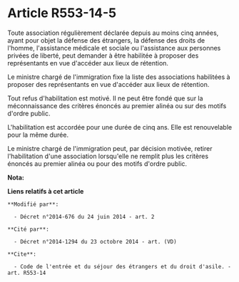 # Article R553-14-5

Toute association régulièrement déclarée depuis au moins cinq années, ayant pour objet la défense des étrangers, la défense
des droits de l'homme, l'assistance médicale et sociale ou l'assistance aux personnes privées de liberté, peut demander à
être habilitée à proposer des représentants en vue d'accéder aux lieux de rétention. 

Le ministre chargé de l'immigration fixe la liste des associations habilitées à proposer des représentants en vue d'accéder
aux lieux de rétention. 

Tout refus d'habilitation est motivé. Il ne peut être fondé que sur la méconnaissance des critères énoncés au premier alinéa
ou sur des motifs d'ordre public. 

L'habilitation est accordée pour une durée de cinq ans. Elle est renouvelable pour la même durée. 

Le ministre chargé de l'immigration peut, par décision motivée, retirer l'habilitation d'une association lorsqu'elle ne
remplit plus les critères énoncés au premier alinéa ou pour des motifs d'ordre public.

**Nota:**



**Liens relatifs à cet article**

	**Modifié par**:

	  - Décret n°2014-676 du 24 juin 2014 - art. 2

	**Cité par**:

	  - Décret n°2014-1294 du 23 octobre 2014 - art. (VD)

	**Cite**:

	  - Code de l'entrée et du séjour des étrangers et du droit d'asile. - art. R553-14
